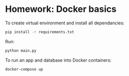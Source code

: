 # Homework: Docker basics

To create virtual environment and install all dependancies:

```bash
pip install -r requirements.txt
```

Run:

```bash
python main.py
```

To run an app and database into Docker containers:

```bash
docker-compose up
```
